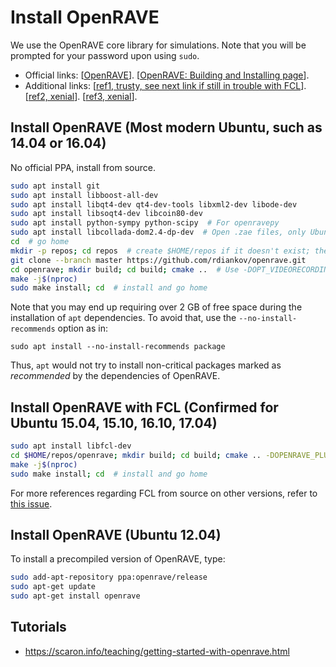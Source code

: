 # Install OpenRAVE

We use the OpenRAVE core library for simulations. Note that you will be prompted for your password upon using `sudo`.

- Official links: [[OpenRAVE](http://openrave.org/)]. [[OpenRAVE: Building and Installing page](http://openrave.org/docs/latest_stable/coreapihtml/installation.html)].
- Additional links: [[ref1, trusty, see next link if still in trouble with FCL](http://fsuarez6.github.io/blog/openrave-trusty/)]. [[ref2, xenial](http://fsuarez6.github.io/blog/workstation-setup-xenial/)]. [[ref3, xenial](http://www.aizac.info/installing-openrave0-9-on-ubuntu-trusty-14-04-64bit/)].

## Install OpenRAVE (Most modern Ubuntu, such as 14.04 or 16.04)

No official PPA, install from source.

```bash
sudo apt install git
sudo apt install libboost-all-dev
sudo apt install libqt4-dev qt4-dev-tools libxml2-dev libode-dev
sudo apt install libsoqt4-dev libcoin80-dev
sudo apt install python-sympy python-scipy  # For openravepy
sudo apt install libcollada-dom2.4-dp-dev  # Open .zae files, only Ubuntu 16.04
cd  # go home
mkdir -p repos; cd repos  # create $HOME/repos if it doesn't exist; then, enter it
git clone --branch master https://github.com/rdiankov/openrave.git
cd openrave; mkdir build; cd build; cmake ..  # Use -DOPT_VIDEORECORDING=OFF if there are AV errors
make -j$(nproc)
sudo make install; cd  # install and go home
```

Note that you may end up requiring over 2 GB of free space during the installation of `apt` dependencies. To avoid that, use the `--no-install-recommends` option as in:

`sudo apt install --no-install-recommends package`

Thus, `apt` would not try to install non-critical packages marked as *recommended* by the dependencies of OpenRAVE.

## Install OpenRAVE with FCL (Confirmed for Ubuntu 15.04, 15.10, 16.10, 17.04)

```bash
sudo apt install libfcl-dev
cd $HOME/repos/openrave; mkdir build; cd build; cmake .. -DOPENRAVE_PLUGIN_FCLRAVE=ON
make -j$(nproc)
sudo make install; cd  # install and go home
```
For more references regarding FCL from source on other versions, refer to [this issue](https://github.com/roboticslab-uc3m/installation-guides/issues/3).

## Install OpenRAVE (Ubuntu 12.04)

To install a precompiled version of OpenRAVE, type:

```bash
sudo add-apt-repository ppa:openrave/release
sudo apt-get update
sudo apt-get install openrave
```

## Tutorials
- https://scaron.info/teaching/getting-started-with-openrave.html
